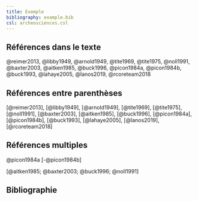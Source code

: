 ```yaml
---
title: Exemple
bibliography: example.bib
csl: archeosciences.csl
---
```


## Références dans le texte
@reimer2013, @libby1949, @arnold1949, @tite1969, @tite1975, @noll1991, @baxter2003, @aitken1985, @buck1996, @picon1984a, @picon1984b, @buck1993, @lahaye2005, @lanos2019, @rcoreteam2018

## Références entre parenthèses
[@reimer2013], [@libby1949], [@arnold1949], [@tite1969], [@tite1975], [@noll1991], [@baxter2003], [@aitken1985], [@buck1996], [@picon1984a], [@picon1984b], [@buck1993], [@lahaye2005], [@lanos2019], [@rcoreteam2018]

## Références multiples
@picon1984a [-@picon1984b]

[@aitken1985; @baxter2003; @buck1996; @noll1991]

## Bibliographie

